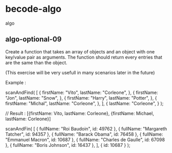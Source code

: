 # becode-algo
algo

## algo-optional-09

Create a function that takes an array of objects and an object with one key/value pair as arguments. The function should return every entries that are the same than the object.

(This exercise will be very usefull in many scenarios later in the future)

Example :

scanAndFind(
  [
    {
      firstName: "Vito",
      lastName: "Corleone",
    },
    {
      firstName: "Jon",
      lastName: "Snow",
    },
    {
      firstName: "Harry",
      lastName: "Potter",
    },
    {
      firstName: "Michal",
      lastName: "Corleone",
    },
  ],
  {
    lastName: "Corleone",
  }
);

// Result : [{firstName: Vito, lastName: Corleone}, {firstName: Michael, lastName: Corleone}]

scanAndFin(
  [
    { fullName: "Roi Baudoin", id: 49762 },
    { fullName: "Margareth Tatcher", id: 94357 },
    { fullName: "Barack Obama", id: 76458 },
    { fullName: "Emmanuel Macron", id: 10687 },
    { fullName: "Charles de Gaulle", id: 67098 },
    { fullName: "Boris Johnson", id: 16437 },
  ],
  { id: 10687 }
);